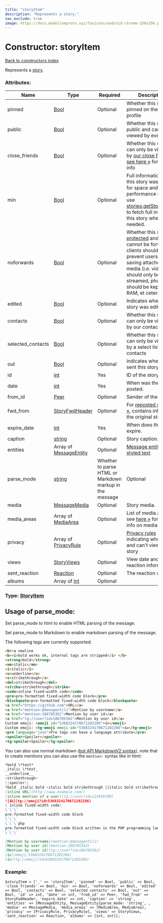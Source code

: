 ```yaml
---
title: "storyItem"
description: "Represents a story."
nav_exclude: true
image: https://docs.madelineproto.xyz/favicons/android-chrome-256x256.png
---
```

# Constructor: storyItem  
[Back to constructors index](/API_docs/constructors/index.html)



Represents a [story](https://core.telegram.org/api/stories).

### Attributes:

| Name     |    Type       | Required | Description |
|----------|---------------|----------|-------------|
|pinned|[Bool](/API_docs/types/Bool.html) | Optional|Whether this story is pinned on the user's profile|
|public|[Bool](/API_docs/types/Bool.html) | Optional|Whether this story is public and can be viewed by everyone|
|close\_friends|[Bool](/API_docs/types/Bool.html) | Optional|Whether this story can only be viewed by [our close friends, see here »](https://core.telegram.org/api/privacy) for more info|
|min|[Bool](/API_docs/types/Bool.html) | Optional|Full information about this story was omitted for space and performance reasons; use [stories.getStoriesByID](../methods/stories.getStoriesByID.html) to fetch full info about this story when and if needed.|
|noforwards|[Bool](/API_docs/types/Bool.html) | Optional|Whether this story is [protected](https://telegram.org/blog/protected-content-delete-by-date-and-more) and thus cannot be forwarded; clients should also prevent users from saving attached media (i.e. videos should only be streamed, photos should be kept in RAM, et cetera).|
|edited|[Bool](/API_docs/types/Bool.html) | Optional|Indicates whether the story was edited.|
|contacts|[Bool](/API_docs/types/Bool.html) | Optional|Whether this story can only be viewed by our contacts|
|selected\_contacts|[Bool](/API_docs/types/Bool.html) | Optional|Whether this story can only be viewed by a select list of our contacts|
|out|[Bool](/API_docs/types/Bool.html) | Optional|indicates whether we sent this story.|
|id|[int](/API_docs/types/int.html) | Yes|ID of the story.|
|date|[int](/API_docs/types/int.html) | Yes|When was the story posted.|
|from\_id|[Peer](/API_docs/types/Peer.html) | Optional|Sender of the story.|
|fwd\_from|[StoryFwdHeader](/API_docs/types/StoryFwdHeader.html) | Optional|For [reposted stories »](https://core.telegram.org/api/stories#reposting-stories), contains info about the original story.|
|expire\_date|[int](/API_docs/types/int.html) | Yes|When does the story expire.|
|caption|[string](/API_docs/types/string.html) | Optional|Story caption.|
|entities|Array of [MessageEntity](/API_docs/types/MessageEntity.html) | Optional|[Message entities for styled text](https://core.telegram.org/api/entities)|
|parse\_mode| [string](/API_docs/types/string.html) | Whether to parse HTML or Markdown markup in the message| Optional |
|media|[MessageMedia](/API_docs/types/MessageMedia.html) | Optional|Story media.|
|media\_areas|Array of [MediaArea](/API_docs/types/MediaArea.html) | Optional|List of media areas, see [here »](https://core.telegram.org/api/stories#media-areas) for more info on media areas.|
|privacy|Array of [PrivacyRule](/API_docs/types/PrivacyRule.html) | Optional|[Privacy rules](https://core.telegram.org/api/privacy) indicating who can and can't view this story|
|views|[StoryViews](/API_docs/types/StoryViews.html) | Optional|View date and reaction information|
|sent\_reaction|[Reaction](/API_docs/types/Reaction.html) | Optional|The reaction we sent.|
|albums|Array of [int](/API_docs/types/int.html) | Optional|



### Type: [StoryItem](/API_docs/types/StoryItem.html)



## Usage of parse_mode:

Set parse_mode to html to enable HTML parsing of the message.  

Set parse_mode to Markdown to enable markdown parsing of the message.  

The following tags are currently supported:

```html
<br>a newline
<b><i>bold works ok, internal tags are stripped</i> </b>
<strong>bold</strong>
<em>italic</em>
<i>italic</i>
<u>underline</u>
<s>strikethrough</s>
<del>strikethrough</del>
<strike>strikethrough</strike>
<code>inline fixed-width code</code>
<pre>pre-formatted fixed-width code block</pre>
<blockquote>pre-formatted fixed-width code block</blockquote>
<a href="https://github.com">URL</a>
<a href="mention:@danogentili">Mention by username</a>
<a href="mention:186785362">Mention by user id</a>
<a href="tg://user?id=186785362">Mention by user id</a>
Custom emoji: <emoji id="5368324170671202286">👍</emoji>
Custom emoji: <tg-emoji emoji-id="5368324170671202286">👍</tg-emoji>
<pre language="json">Pre tags can have a language attribute</pre>
<spoiler>Spoiler</spoiler>
<tg-spoiler>Spoiler</tg-spoiler>
```

You can also use normal markdown ([bot API MarkdownV2 syntax](https://core.telegram.org/bots/api#markdownv2-style)), note that to create mentions you can also use the `mention:` syntax like in html:  

```markdown
*bold \*text*
_italic \*text_
__underline__
~strikethrough~
||spoiler||
*bold _italic bold ~italic bold strikethrough ||italic bold strikethrough spoiler||~ __underline italic bold___ bold*
[inline URL](http://www.example.com/)
[inline mention of a user](tg://user?id=123456789)
![👍](tg://emoji?id=5368324170671202286)
\`inline fixed-width code\`
\`\`\`
pre-formatted fixed-width code block
\`\`\`
\`\`\`php
pre-formatted fixed-width code block written in the PHP programming language
\`\`\`

[Mention by username](mention:@danogentili)
[Mention by user id](mention:186785362)
[Mention by user id](tg://user?id=186785362)
[👍](emoji:5368324170671202286)
[👍](tg://emoji?id=5368324170671202286)
```

### Example:

```
$storyItem = ['_' => 'storyItem', 'pinned' => Bool, 'public' => Bool, 'close_friends' => Bool, 'min' => Bool, 'noforwards' => Bool, 'edited' => Bool, 'contacts' => Bool, 'selected_contacts' => Bool, 'out' => Bool, 'id' => int, 'date' => int, 'from_id' => Peer, 'fwd_from' => StoryFwdHeader, 'expire_date' => int, 'caption' => 'string', 'entities' => [MessageEntity, MessageEntity]parse_mode: 'string', , 'media' => MessageMedia, 'media_areas' => [MediaArea, MediaArea], 'privacy' => [PrivacyRule, PrivacyRule], 'views' => StoryViews, 'sent_reaction' => Reaction, 'albums' => [int, int]];
```  
